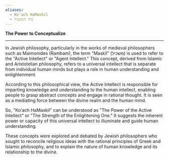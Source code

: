 ```yaml
---
aliases:
  - Ko’ach HaMaskil
  - כוח המשכיל
---
```

__The Power to Conceptualize__

___________________

In Jewish philosophy, particularly in the works of medieval philosophers such as Maimonides (Rambam), the term "Maskil" (משכיל) is used to refer to the "Active Intellect" or "Agent Intellect." This concept, derived from Islamic and Aristotelian philosophy, refers to a universal intellect that is separate from individual human minds but plays a role in human understanding and enlightenment.

According to this philosophical view, the Active Intellect is responsible for imparting knowledge and understanding to the human intellect, enabling people to grasp abstract concepts and engage in rational thought. It is seen as a mediating force between the divine realm and the human mind.

So, "Ko'ach HaMaskil" can be understood as "The Power of the Active Intellect" or "The Strength of the Enlightening One." It suggests the inherent power or capacity of this universal intellect to illuminate and guide human understanding.

These concepts were explored and debated by Jewish philosophers who sought to reconcile religious ideas with the rational principles of Greek and Islamic philosophy, and to explain the nature of human knowledge and its relationship to the divine.